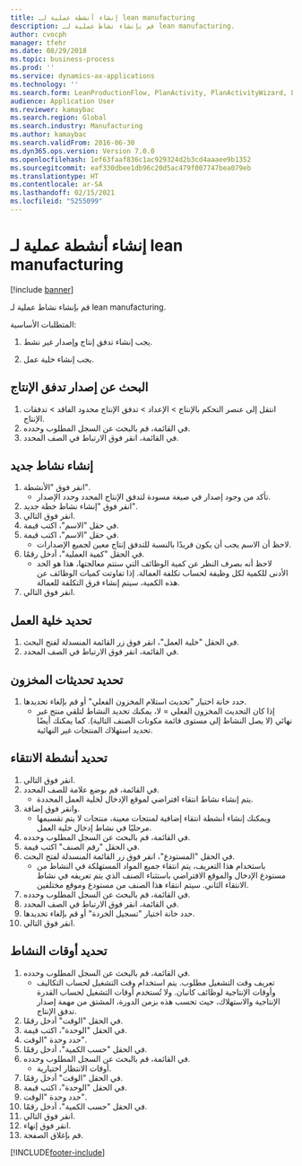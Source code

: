 ```yaml
---
title: إنشاء أنشطة عملية لـ lean manufacturing
description: قم بإنشاء نشاط عملية لـ lean manufacturing.
author: cvocph
manager: tfehr
ms.date: 08/29/2018
ms.topic: business-process
ms.prod: ''
ms.service: dynamics-ax-applications
ms.technology: ''
ms.search.form: LeanProductionFlow, PlanActivity, PlanActivityWizard, LeanWorkCellLookup, InventLocationIdLookup, PlanActivityDetails, KanbanJobPickingListPart
audience: Application User
ms.reviewer: kamaybac
ms.search.region: Global
ms.search.industry: Manufacturing
ms.author: kamaybac
ms.search.validFrom: 2016-06-30
ms.dyn365.ops.version: Version 7.0.0
ms.openlocfilehash: 1ef63faaf836c1ac929324d2b3cd4aaaee9b1352
ms.sourcegitcommit: eaf330dbee1db96c20d5ac479f007747bea079eb
ms.translationtype: HT
ms.contentlocale: ar-SA
ms.lasthandoff: 02/15/2021
ms.locfileid: "5255099"
---
```

# <a name="create-process-activities-for-lean-manufacturing"></a>إنشاء أنشطة عملية لـ lean manufacturing

[!include [banner](../../includes/banner.md)]

قم بإنشاء نشاط عملية لـ lean manufacturing. 

المتطلبات الأساسية: 

1. يجب إنشاء تدفق إنتاج وإصدار غير نشط.

2. يجب إنشاء خلية عمل.


## <a name="find-the-production-flow-version"></a>البحث عن إصدار تدفق الإنتاج
1. انتقل إلى عنصر التحكم بالإنتاج > الإعداد > تدفق الإنتاج محدود الفاقد > تدفقات الإنتاج.
2. في القائمة، قم بالبحث عن السجل المطلوب وحدده.
3. في القائمة، انقر فوق الارتباط في الصف المحدد.

## <a name="create-a-new-activity"></a>إنشاء نشاط جديد
1. انقر فوق "الأنشطة".
    * تأكد من وجود إصدار في صيغة مسودة لتدفق الإنتاج المحدد وحدد الإصدار.  
2. انقر فوق "إنشاء نشاط خطة جديد".
3. انقر فوق التالي.
4. في حقل "الاسم"، اكتب قيمة.
5. في حقل "الاسم"، اكتب قيمة.
    * لاحظ أن الاسم يجب أن يكون فريدًا بالنسبة للتدفق إنتاج معين لجميع الإصدارات.  
6. في الحقل "كمية العملية"، أدخل رقمًا.
    * لاحظ أنه بصرف النظر عن كمية الوظائف التي ستتم معالجتها، هذا هو الحد الأدنى للكمية لكل وظيفة لحساب تكلفة العمالة. إذا تفاوتت كميات الوظائف عن هذه الكمية، سيتم إنشاء فرق التكلفة للعمالة.  
7. انقر فوق التالي.

## <a name="select-the-work-cell"></a>تحديد خلية العمل
1. في الحقل "خلية العمل"، انقر فوق زر القائمة المنسدلة لفتح البحث.
2. في القائمة، انقر فوق الارتباط في الصف المحدد.

## <a name="define-the-inventory-updates"></a>تحديد تحديثات المخزون
1. حدد خانة اختيار "تحديث استلام المخزون الفعلي" أو قم بإلغاء تحديدها.
    * إذا كان التحديث المخزون الفعلي = لا، يمكنك تحديد النشاط لتلقي منتج غير نهائي (لا يصل النشاط إلى مستوى قائمة مكونات الصنف التالية).    كما يمكنك أيضًا تحديد استهلاك المنتجات غير النهائية.  

## <a name="define-the-picking-activities"></a>تحديد أنشطة الانتقاء
1. انقر فوق التالي.
2. في القائمة، قم بوضع علامة للصف المحدد.
    * يتم إنشاء نشاط انتقاء افتراضي لموقع الإدخال لخلية العمل المحددة.  
3. وانقر فوق إضافة.
    * ويمكنك إنشاء أنشطة انتقاء إضافية لمنتجات معينة، منتجات لا يتم تقسيمها مرحليًا في نشاط إدخال خلية العمل.  
4. في القائمة، قم بالبحث عن السجل المطلوب وحدده.
5. في الحقل "رقم الصنف" اكتب قيمة.
6. في الحقل "المستودع"، انقر فوق زر القائمة المنسدلة لفتح البحث.
    * باستخدام هذا التعريف، يتم انتقاء جميع المواد المستهلكة في النشاط من مستودع الإدخال والموقع الافتراضي باستثناء الصنف الذي يتم تعريفه في نشاط الانتقاء الثاني. سيتم انتقاء هذا الصنف من مستودع وموقع مختلفين.  
7. في القائمة، قم بالبحث عن السجل المطلوب وحدده.
8. في القائمة، انقر فوق الارتباط في الصف المحدد.
9. حدد خانة اختيار "تسجيل الخردة" أو قم بإلغاء تحديدها.
10. انقر فوق التالي.

## <a name="define-the-activity-times"></a>تحديد أوقات النشاط
1. في القائمة، قم بالبحث عن السجل المطلوب وحدده.
    * تعريف وقت التشغيل مطلوب. يتم استخدام وقت التشغيل لحساب التكاليف وأوقات الإنتاجية لوظائف كانبان. ولا تُستخدم أوقات التشغيل لحساب القدرة الإنتاجية والاستهلاك، حيث تحسب هذه بزمن الدورة، المشتق من مهمة إصدار تدفق الإنتاج.  
2. في الحقل "الوقت" أدخل رقمًا.
3. في الحقل "الوحدة"، اكتب قيمة.
4. حدد وحدة "الوقت".
5. في الحقل "حسب الكمية"، أدخل رقمًا.
6. في القائمة، قم بالبحث عن السجل المطلوب وحدده.
    * أوقات الانتظار اختيارية.  
7. في الحقل "الوقت" أدخل رقمًا.
8. في الحقل "الوحدة"، اكتب قيمة.
9. حدد وحدة "الوقت".
10. في الحقل "حسب الكمية"، أدخل رقمًا.
11. انقر فوق التالي.
12. انقر فوق إنهاء.
13. قم بإغلاق الصفحة.



[!INCLUDE[footer-include](../../../includes/footer-banner.md)]